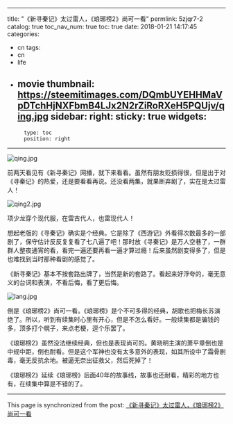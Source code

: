 
---
title: "《新寻秦记》太过雷人，《琅琊榜2》尚可一看"
permlink: 5zjqr7-2
catalog: true
toc_nav_num: true
toc: true
date: 2018-01-21 14:17:45
categories:
- cn
tags:
- cn
- life
- movie
thumbnail: https://steemitimages.com/DQmbUYEHHMaVpDTchHjNXFbmB4LJx2N2rZiRoRXeH5PQUjv/qing.jpg
sidebar:
    right:
        sticky: true
widgets:
    -
        type: toc
        position: right
---


![qing.jpg](https://steemitimages.com/DQmbUYEHHMaVpDTchHjNXFbmB4LJx2N2rZiRoRXeH5PQUjv/qing.jpg)

前两天看见有《新寻秦记》网播，就下来看看。虽然有朋友贬损得很，但是出于对《寻秦记》的热爱，还是要看看再说。还没看两集，就果断弃剧了，实在是太过雷人！


![qing2.jpg](https://steemitimages.com/DQmXBAKa45JEFX4Gz8vP7pRL8oAYEpKSiSokDDq7SSuLLNH/qing2.jpg)

项少龙穿个现代服，在雷古代人，也雷现代人！

想起老版的《寻秦记》确实是个经典。它是除了《西游记》外看得次数最多的一部剧了，保守估计反反复复看了七八遍了吧！那时放《寻秦记》是万人空巷了，一群群人整夜通宵的看，看完一遍还要再看一遍才算过瘾！后来虽然剧变得多了，但是也难找到当时那种看剧的感觉了。

《新寻秦记》基本不按套路出牌了，当然是新的套路了。看起来好浮夸的，毫无意义的台词和表演，不看后悔，看了更后悔。

![lang.jpg](https://steemitimages.com/DQmV5o6CvczaErg1LrYTsLq8LD8EYmCdMW1a3fmGxEbJ5A7/lang.jpg)


倒是《琅琊榜2》尚可一看。《琅琊榜》是个不可多得的经典，胡歌也把梅长苏演绝了。所以，听到有续集时心里有开心，但是不怎么看好。一般续集都是骗钱的多，顶多打个幌子，来点老梗，逗个乐罢了。

《琅琊榜2》虽然没法继续经典，但也是表现尚可的。黄晓明主演的萧平章倒也是中规中距，倒也耐看。但是这个军神也没有太多意外的表现，如其所设中了霜骨剧毒，毫无反抗余地。被逼无奈出征救父，然后死掉了！

《琅琊榜2》延续《琅琊榜》后面40年的故事线，故事也还耐看，精彩的地方也有，在续集中算是不错的了。

- - -

This page is synchronized from the post: [《新寻秦记》太过雷人，《琅琊榜2》尚可一看](https://steemit.com/@lemooljiang/5zjqr7-2)
